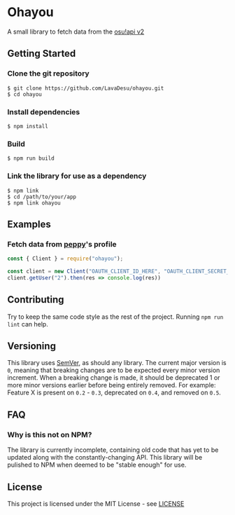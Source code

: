 # Ohayou

A small library to fetch data from the [osu!api v2](https://osu.ppy.sh/docs/index.html)

## Getting Started

### Clone the git repository

```
$ git clone https://github.com/LavaDesu/ohayou.git
$ cd ohayou
```

### Install dependencies

```
$ npm install
```

### Build

```
$ npm run build
```

### Link the library for use as a dependency

```
$ npm link
$ cd /path/to/your/app
$ npm link ohayou
```

## Examples

### Fetch data from [peppy](https://osu.ppy.sh/users/2)'s profile

```js
const { Client } = require("ohayou");

const client = new Client("OAUTH_CLIENT_ID_HERE", "OAUTH_CLIENT_SECRET_HERE");
client.getUser("2").then(res => console.log(res))
```

## Contributing

Try to keep the same code style as the rest of the project. Running `npm run lint` can help.

## Versioning

This library uses [SemVer](https://semver.org), as should any library. The current major version is `0`, meaning that breaking changes are to be expected every minor version increment. When a breaking change is made, it should be deprecated 1 or more minor versions earlier before being entirely removed. For example: Feature X is present on `0.2` - `0.3`, deprecated on `0.4`, and removed on `0.5`.

## FAQ

### Why is this not on NPM?

The library is currently incomplete, containing old code that has yet to be updated along with the constantly-changing API. This library will be pulished to NPM when deemed to be "stable enough" for use.

## License

This project is licensed under the MIT License - see [LICENSE](LICENSE)